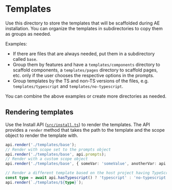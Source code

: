 
# Templates

Use this directory to store the templates that will be scaffolded during AE installation. You can organize the templates in subdirectories to copy them as groups as needed.

Examples:
- If there are files that are always needed, put them in a subdirectory called `base`.
- Group them by features and have a `templates/components` directory to scaffold components, a `templates/pages` directory to scaffold pages, etc. only if the user chooses the respective options in the prompts.
- Group templates by the TS and non-TS versions of the files, e.g. `templates/typescript` and `templates/no-typescript`.

You can combine the above examples or create more directories as needed.

## Rendering templates

Use the Install API ([`src/install.ts`](../install.ts)) to render the templates. The API provides a `render` method that takes the path to the template and the scope object to render the template with.

```ts
api.render('./templates/base');
// Render with scope set to the prompts object
api.render('./templates/base', api.prompts);
// Render with a custom scope object
api.render('./templates/base', { someVar: 'someValue', anotherVar: api.prompts.whatever === 'foo' });

// Render a different template based on the host project having TypeScript or not
const type = await api.hasTypescript() ? 'typescript' : 'no-typescript';
api.render(`./templates/${type}`);
```
